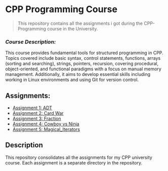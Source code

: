 # CPP Programming Course
> This repository contains all the assignments i got during the CPP-Programming course in the University.

### *Course Description:*
This course provides fundamental tools for structured programming in CPP.
Topics covered include basic syntax, control statements, functions, arrays (sorting and searching), strings, pointers, recursion, covering procedural, object-oriented, and functional paradigms with a focus on manual memory management. 
Additionally, it aims to develop essential skills including working in Linux environments and using Git for version control.

## Assignments:

- [Assignment 1: ADT](https://github.com/DorYanay/CPP-Assignments/tree/main/ADT)
- [Assignment 2: Card War](https://github.com/DorYanay/CPP-Assignments/tree/main/Card-War)
- [Assignment 3: Fraction](https://github.com/DorYanay/CPP-Assignments/tree/main/Fractions)
- [Assignment 4: Cowboy vs Ninja](https://github.com/DorYanay/CPP-Assignments/tree/main/CowBoys-vs-Ninjas)
- [Assignment 5: Magical_Iterators](https://github.com/DorYanay/CPP-Assignments/tree/main/MagicalIterators)

## Description

This repository consolidates all the assignments for my CPP university course. Each assignment is a separate directory in the repository.

